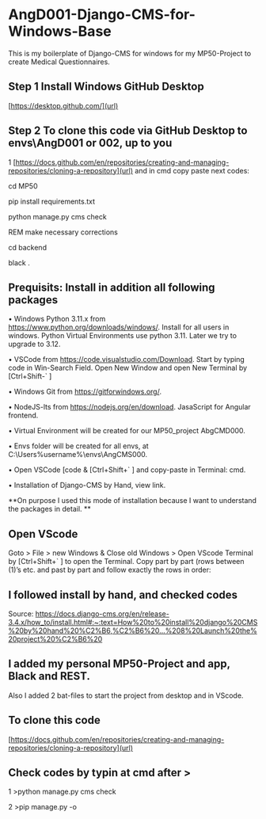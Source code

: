 # AngD001-Django-CMS-for-Windows-Base
This is my boilerplate of Django-CMS for windows for my MP50-Project to create Medical Questionnaires.

## Step 1 Install Windows GitHub Desktop
[https://desktop.github.com/](url)

## Step 2 To clone this code via GitHub Desktop to envs\AngD001 or 002, up to you
1 [https://docs.github.com/en/repositories/creating-and-managing-repositories/cloning-a-repository](url) and in cmd copy paste next codes:

cd MP50

pip install requirements.txt

python manage.py cms check

REM make necessary corrections

cd backend

black .





## Prequisits: Install in addition all following packages
•	Windows Python 3.11.x from https://www.python.org/downloads/windows/. Install for all users in windows. Python  Virtual Environments use python 3.11. Later we try to upgrade to 3.12.

• VSCode from https://code.visualstudio.com/Download. Start by typing code in Win-Search Field. Open New Window and open New Terminal by [Ctrl+Shift-` ]

•	Windows Git from https://gitforwindows.org/.

•	NodeJS-lts from https://nodejs.org/en/download. JasaScript for Angular frontend.

•	Virtual Environment will be created for our MP50_project AbgCMD000.

•	Envs folder will be created for all envs, at C:\Users\%username%\envs\AngCMS000.

•	Open VSCode [code & [Ctrl+Shift+` ] and copy-paste in Terminal: cmd.

•	Installation of Django-CMS by Hand, view link. 

**On purpose I used this mode of installation because I want to understand the packages in detail. **

## Open VScode 
Goto > File > new Windows & Close old Windows > 
Open VScode Terminal by [Ctrl+Shift+` ] to open the Terminal. Copy part by part (rows between (1)’s etc.  and past by part and follow exactly the rows in order:

## I followed install by hand, and checked codes                
Source: https://docs.django-cms.org/en/release-3.4.x/how_to/install.html#:~:text=How%20to%20install%20django%20CMS%20by%20hand%20%C2%B6,%C2%B6%20...%208%20Launch%20the%20project%20%C2%B6%20

## I added my personal MP50-Project and app, Black and REST.
Also I added 2 bat-files to start the project from desktop and in VScode.

## To clone this code
[https://docs.github.com/en/repositories/creating-and-managing-repositories/cloning-a-repository](url)

## Check codes by typin at cmd after >
1 >python manage.py cms check

2 >pip manage.py -o 


